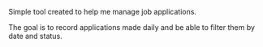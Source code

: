 Simple tool created to help me manage job applications.

The goal is to record applications made daily and be able to filter them by date and status.
